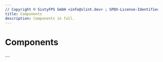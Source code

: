 ```yaml
---
// Copyright © SixtyFPS GmbH <info@slint.dev> ; SPDX-License-Identifier: MIT
title: Components
description: Components in full.
---
```


# Components

....


